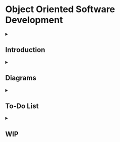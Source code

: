 # Object Oriented Software Development

<details> <summary>

## Introduction

</summary>

This project is an [university][UENFSite]. The goal is to develop a software focusing on object oriented programming.
As an initial aim, the development process will target a basic and general CRUD system.

I'll use a OOP language not yet defined and use firebase as the database.

</details>

<details> <summary>

## Diagrams

</summary>

<details> <summary>

### Data Flow Diagrams (3)

</summary>

Data flow Diagrams

</details> <!-- ### Data Flow Diagrams -->

<details> <summary>

### Entity Relationship (1)

</summary>

Entity Relationship diagrams

</details> <!-- ### Entity Relationship -->

<details> <summary>

### UML Diagrams

</summary>

<details> <summary>

#### Structure Diagrams

</summary>

<details> <summary>

##### Class (1)

</summary>

CLASS DIAGRAM

</details> <!-- ##### -->

</details> <!-- #### -->

<details> <summary>

#### Behavioral Diagrams

</summary>

<details> <summary>

##### Use Case (5)

</summary>

Use Case Diagrams

</details> <!-- ##### -->

<details> <summary>

##### Sequence (3)

</summary>

Sequence Diagrams

</details> <!-- ##### -->

<details> <summary>

##### Activity (3)

</summary>

Activity Diagrams

</details> <!-- ##### -->

<details> <summary>

##### State Machine (3)

</summary>

State Machine Diagrams

</details> <!-- ##### State Machine -->

</details> <!-- #### Behavioral Diagrams -->

</details> <!-- ### UML Diagrams -->

</details> <!-- ## Diagrams -->

<details> <summary>

## To-Do List

</summary>

Here will be listed things that I still want to do with this repository.

<details> <summary>

### Misc

</summary>

- [ ] Learn 1
  - [ ] UML Diagrams
- [ ] Create diagrams to illustrate everything
  - [ ] Asked
    - [ ] Not Sure
      - [ ] DFD (3)
      - [ ] Entity relationship (1)
    - [ ] Structure
      - [ ] Class (1)
    - [ ] Behavioral
      - [ ] Use Case (5)
      - [ ] Sequence (3)
      - [ ] Activity (3)
      - [ ] State Machine (3)
  - [ ] [All][UMLDiagrams]
    - [ ] Structure
      - [ ] Class *
      - [ ] Component
      - [ ] Deployment
      - [ ] Object
      - [ ] Package
      - [ ] Profile
      - [ ] Composite Structure
    - [ ] Behavioral
      - [ ] Use Case *
      - [ ] Activity *
      - [ ] State Machine *
      - [ ] Sequence *
      - [ ] Communication
      - [ ] Interaction Overview
      - [ ] Timing
- [ ] Create a minimal and monolithical user interface
  - [ ] Loggin Screen
  - [ ] Logged Screen
    - [ ] CRUD
    - [ ] About
  - [ ] Unlogged Screen
    - [ ] About
- [ ] Put some images to illustrate better my website
  - [ ] Default logo
  - [ ] Search Icon
  - [ ] Add Icon
  - [ ] Default user image
  - [ ] Default created item
- [ ] Learn 2
  - [ ] Search for simple CRUD db alternatives
    - [ ] Firebase
- [ ] Be able to store permanent data
  - [ ] DB
    - [ ] Firebase?
- [ ] Create actual docstrings

</details> <!-- ### Misc -->

<details> <summary>

### File Structure

</summary>

- [ ] Add more things to this readme
- [ ] Create a pt-br readme
- [ ] Create a menu to direct the reader to each readme
- [ ] Create a folder for the readme versions
- [ ] Create a folder for images contained within the readmes
- [ ] Push the repository folders one level up in a folder named...
  - Dense Repo (?)
  - Everything (?)

</details> <!-- ### File Structure -->

</details> <!-- ## To-Do List -->

<details> <summary>

## WIP

</summary>

This bottom part is still Work In Progress.

</details> <!-- ## WIP -->

[UENFSite]: https://uenf.br
[UMLDiagrams]: https:/creately.com/blog/diagrams/uml-diagram-types-examples

